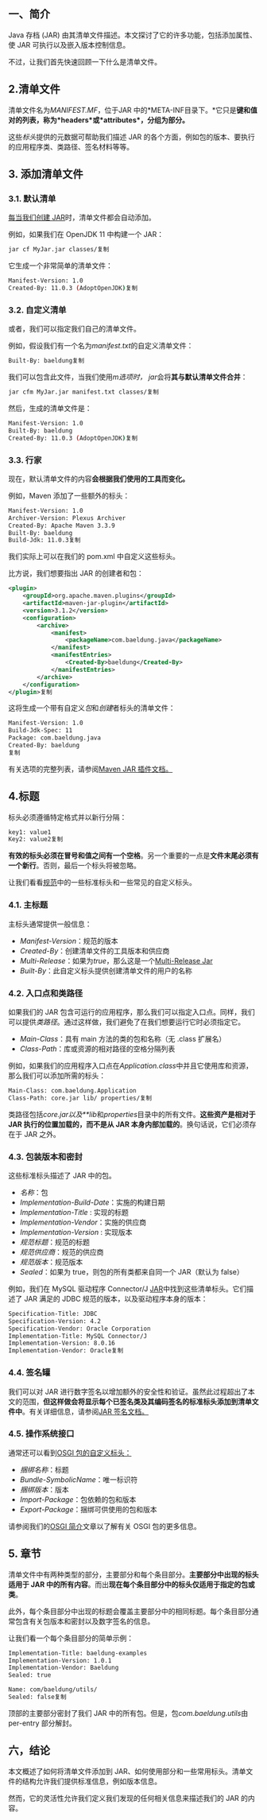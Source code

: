 ## **一、简介**

Java 存档 (JAR) 由其清单文件描述。本文探讨了它的许多功能，包括添加属性、使 JAR 可执行以及嵌入版本控制信息。

不过，让我们首先快速回顾一下什么是清单文件。

## **2.清单文件**

清单文件名为*MANIFEST.MF*，位于JAR 中的*META-INF目录下。*它只是**键和值对的列表，称为\*headers\*或\*attributes\*，分组为部分。**

这些*标头*提供的元数据可帮助我们描述 JAR 的各个方面，例如包的版本、要执行的应用程序类、类路径、签名材料等等。

## **3. 添加清单文件**

### **3.1. 默认清单**

[每当我们创建 JAR](https://www.baeldung.com/java-create-jar)时，清单文件都会自动添加。

例如，如果我们在 OpenJDK 11 中构建一个 JAR：

```bash
jar cf MyJar.jar classes/复制
```

它生成一个非常简单的清单文件：

```bash
Manifest-Version: 1.0
Created-By: 11.0.3 (AdoptOpenJDK)复制
```

### **3.2. 自定义清单**

或者，我们可以指定我们自己的清单文件。

例如，假设我们有一个名为*manifest.txt*的自定义清单文件：

```bash
Built-By: baeldung复制
```

我们可以包含此文件，当我们使用*m选项时，* *jar*会将**其与默认清单文件合并**：

```bash
jar cfm MyJar.jar manifest.txt classes/复制
```

然后，生成的清单文件是：

```bash
Manifest-Version: 1.0
Built-By: baeldung
Created-By: 11.0.3 (AdoptOpenJDK)复制
```

### **3.3. 行家**

现在，默认清单文件的内容**会根据我们使用的工具而变化。**

例如，Maven 添加了一些额外的标头：

```bash
Manifest-Version: 1.0
Archiver-Version: Plexus Archiver
Created-By: Apache Maven 3.3.9
Built-By: baeldung
Build-Jdk: 11.0.3复制
```

我们实际上可以在我们的 pom.xml 中自定义这些标头。

比方说，我们想要指出 JAR 的创建者和包：

```xml
<plugin>
    <groupId>org.apache.maven.plugins</groupId>
    <artifactId>maven-jar-plugin</artifactId>
    <version>3.1.2</version>
    <configuration>
        <archive>
            <manifest>
                <packageName>com.baeldung.java</packageName>
            </manifest>
            <manifestEntries>
                <Created-By>baeldung</Created-By>
            </manifestEntries>
        </archive>
    </configuration>
</plugin>复制
```

这将生成一个带有自定义*包*和*创建*者标头的清单文件：

```bash
Manifest-Version: 1.0
Build-Jdk-Spec: 11
Package: com.baeldung.java
Created-By: baeldung
复制
```

有关选项的完整列表，请参阅[Maven JAR 插件文档。](https://maven.apache.org/plugins/maven-jar-plugin/)

## **4.标题**

标头必须遵循特定格式并以新行分隔：

```bash
key1: value1
Key2: value2复制
```

**有效的标头必须在冒号和值之间有一个空格**。另一个重要的一点是**文件末尾必须有一个新行**。否则，最后一个标头将被忽略。

让我们看看[规范](https://docs.oracle.com/en/java/javase/11/docs/specs/jar/jar.html#jar-manifest)中的一些标准标头和一些常见的自定义标头。

### **4.1. 主标题**

主标头通常提供一般信息：

-   *Manifest-Version*：规范的版本
-   *Created-By*：创建清单文件的工具版本和供应商
-   *Multi-Release*：如果为*true*，那么这是一个[Multi-Release Jar](https://www.baeldung.com/java-multi-release-jar)
-   *Built-By*：此自定义标头提供创建清单文件的用户的名称

### **4.2. 入口点和类路径**

如果我们的 JAR 包含可运行的应用程序，那么我们可以指定入口点。同样，我们可以提供*类路径*。通过这样做，我们避免了在我们想要运行它时必须指定它。

-   *Main-Class*：具有 main 方法的类的包和名称（无 .class 扩展名）
-   *Class-Path*：库或资源的相对路径的空格分隔列表

例如，如果我们的应用程序入口点在*Application.class*中并且它使用库和资源，那么我们可以添加所需的标头：

```bash
Main-Class: com.baeldung.Application
Class-Path: core.jar lib/ properties/复制
```

类路径包括*core.jar以及**lib*和*properties*目录中的所有文件。**这些资产是相对于 JAR 执行的位置加载的，而不是从 JAR 本身内部加载的**。换句话说，它们必须存在于 JAR 之外。

### **4.3. 包装版本和密封**

这些标准标头描述了 JAR 中的包。

-   *名称*：包
-   *Implementation-Build-Date*：实施的构建日期
-   *Implementation-Title* : 实现的标题
-   *Implementation-Vendor*：实施的供应商
-   *Implementation-Version* : 实现版本
-   *规范标题*：规范的标题
-   *规范供应商*：规范的供应商
-   *规范版本*：规范版本
-   *Sealed*：如果为 true，则包的所有类都来自同一个 JAR（默认为 false）

例如，我们在 MySQL 驱动程序 Connector/J [JAR](https://repo1.maven.org/maven2/mysql/mysql-connector-java/8.0.16/mysql-connector-java-8.0.16.jar)中找到这些清单标头。它们描述了 JAR 满足的 JDBC 规范的版本，以及驱动程序本身的版本：

```bash
Specification-Title: JDBC
Specification-Version: 4.2
Specification-Vendor: Oracle Corporation
Implementation-Title: MySQL Connector/J
Implementation-Version: 8.0.16
Implementation-Vendor: Oracle复制
```

### **4.4. 签名罐**

我们可以对 JAR 进行数字签名以增加额外的安全性和验证。虽然此过程超出了本文的范围，**但这样做会将显示每个已签名类及其编码签名的标准标头添加到清单文件中**。有关详细信息，请参阅[JAR 签名文档。](https://docs.oracle.com/en/java/javase/11/docs/specs/jar/jar.html#signed-jar-file)

### **4.5. 操作系统接口**

通常还可以看到[OSGI 包的自定义标头：](http://docs.osgi.org/reference/bundle-headers.html)

-   *捆绑名称*：标题
-   *Bundle-SymbolicName*：唯一标识符
-   *捆绑版本*：版本
-   *Import-Package*：包依赖的包和版本
-   *Export-Package*：捆绑可供使用的包和版本

请参阅我们的[OSGI 简介](https://www.baeldung.com/osgi)文章以了解有关 OSGI 包的更多信息。

## **5. 章节**

清单文件中有两种类型的部分，主要部分和每个条目部分。**主要部分中出现的标头适用于 JAR 中的所有内容**。而出**现在每个条目部分中的标头仅适用于指定的包或类**。

此外，每个条目部分中出现的标题会覆盖主要部分中的相同标题。每个条目部分通常包含有关包版本和密封以及数字签名的信息。

让我们看一个每个条目部分的简单示例：

```bash
Implementation-Title: baeldung-examples 
Implementation-Version: 1.0.1
Implementation-Vendor: Baeldung
Sealed: true

Name: com/baeldung/utils/
Sealed: false复制
```

顶部的主要部分密封了我们 JAR 中的所有包。但是，包*com.baeldung.utils*由 per-entry 部分解封。

## **六，结论**

本文概述了如何将清单文件添加到 JAR、如何使用部分和一些常用标头。清单文件的结构允许我们提供标准信息，例如版本信息。

然而，它的灵活性允许我们定义我们发现的任何相关信息来描述我们的 JAR 的内容。